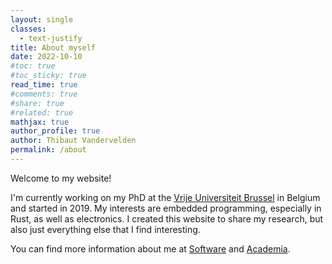 ```yaml
---
layout: single
classes: 
  - text-justify
title: About myself
date: 2022-10-10
#toc: true
#toc_sticky: true
read_time: true
#comments: true
#share: true
#related: true
mathjax: true
author_profile: true
author: Thibaut Vandervelden
permalink: /about
---
```


Welcome to my website!

I'm currently working on my PhD at the <i class="fa-solid fa-building-columns"></i> [Vrije Universiteit Brussel][vub] in Belgium
and started in 2019.
My interests are embedded programming, especially in Rust, as well as electronics.
I created this website to share my research, but also just everything else that I find interesting.

You can find more information about me at [Software](/software) and [Academia](/academia).

[vub]: https://www.vub.be/
